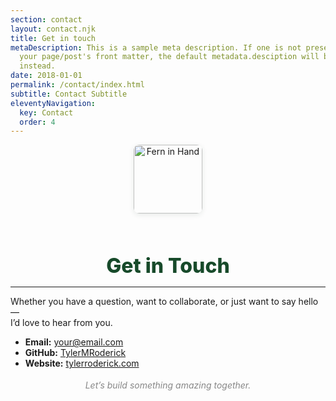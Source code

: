 ```yaml
---
section: contact
layout: contact.njk
title: Get in touch
metaDescription: This is a sample meta description. If one is not present in
  your page/post's front matter, the default metadata.desciption will be used
  instead.
date: 2018-01-01
permalink: /contact/index.html
subtitle: Contact Subtitle
eleventyNavigation:
  key: Contact
  order: 4
---
```

<!--
  Fernfolio Contact Page – Simple, Human, and Professional
  Author: Tyler M. Roderick
  Project: Fernfolio (11ty + Netlify CMS)
-->

<div align="center">

<img src="https://images.unsplash.com/photo-1506744038136-46273834b3fb?auto=format&fit=crop&w=800&q=80" alt="Fern in Hand" width="110" style="border-radius: 9px; box-shadow: 0 2px 8px rgba(33,63,42,0.10); margin-bottom: 1.2rem;" />

<h1 style="font-size:2rem; font-weight:800; color:#174a2a; margin-bottom:0.2em;">
  Get in Touch
</h1>
</div>

- - -

Whether you have a question, want to collaborate, or just want to say hello—\
I’d love to hear from you.

* **Email:** [your@email.com](mailto:your@email.com)
* **GitHub:** [TylerMRoderick](https://github.com/TylerMRoderick)
* **Website:** [tylerroderick.com](https://www.tylerroderick.com/)

<div align="center" style="margin-top: 1.3em; color: #888;">
  <em>Let’s build something amazing together.</em>
</div>